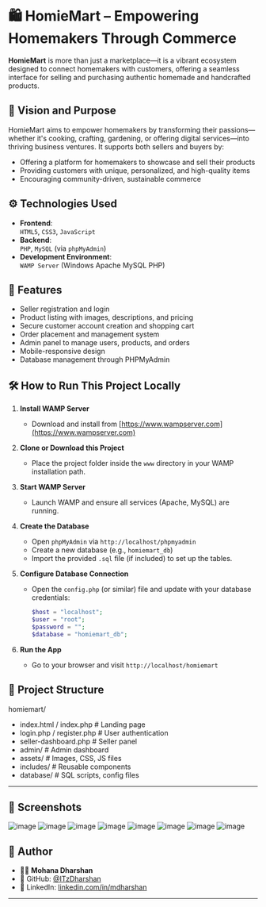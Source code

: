 # 🛍️ HomieMart – Empowering Homemakers Through Commerce

**HomieMart** is more than just a marketplace—it is a vibrant ecosystem designed to connect homemakers with customers, offering a seamless interface for selling and purchasing authentic homemade and handcrafted products.

## 🌟 Vision and Purpose

HomieMart aims to empower homemakers by transforming their passions—whether it's cooking, crafting, gardening, or offering digital services—into thriving business ventures. It supports both sellers and buyers by:

- Offering a platform for homemakers to showcase and sell their products
- Providing customers with unique, personalized, and high-quality items
- Encouraging community-driven, sustainable commerce

## ⚙️ Technologies Used

- **Frontend**:  
  `HTML5`, `CSS3`, `JavaScript`  
- **Backend**:  
  `PHP`, `MySQL` (via `phpMyAdmin`)
- **Development Environment**:  
  `WAMP Server` (Windows Apache MySQL PHP)

## 🧩 Features

- Seller registration and login
- Product listing with images, descriptions, and pricing
- Secure customer account creation and shopping cart
- Order placement and management system
- Admin panel to manage users, products, and orders
- Mobile-responsive design
- Database management through PHPMyAdmin

## 🛠️ How to Run This Project Locally

1. **Install WAMP Server**
   - Download and install from [https://www.wampserver.com](https://www.wampserver.com)

2. **Clone or Download this Project**
   - Place the project folder inside the `www` directory in your WAMP installation path.

3. **Start WAMP Server**
   - Launch WAMP and ensure all services (Apache, MySQL) are running.

4. **Create the Database**
   - Open `phpMyAdmin` via `http://localhost/phpmyadmin`
   - Create a new database (e.g., `homiemart_db`)
   - Import the provided `.sql` file (if included) to set up the tables.

5. **Configure Database Connection**
   - Open the `config.php` (or similar) file and update with your database credentials:
     ```php
     $host = "localhost";
     $user = "root";
     $password = "";
     $database = "homiemart_db";
     ```

6. **Run the App**
   - Go to your browser and visit `http://localhost/homiemart`

## 📁 Project Structure

homiemart/
- index.html / index.php # Landing page
- login.php / register.php # User authentication
- seller-dashboard.php # Seller panel
- admin/ # Admin dashboard
- assets/ # Images, CSS, JS files
- includes/ # Reusable components
- database/ # SQL scripts, config files

---

## 📸 Screenshots

![image](https://github.com/user-attachments/assets/78c7ff77-5472-4e48-99a9-e31ec0530252)
![image](https://github.com/user-attachments/assets/602b8a80-e1f3-4ca5-9fe6-528fcadd4ea2)
![image](https://github.com/user-attachments/assets/ad1dd75e-c7d6-4583-b9ee-a771585c15fb)
![image](https://github.com/user-attachments/assets/0b7ce28c-0e4c-43da-868c-203a83e0bac2)
![image](https://github.com/user-attachments/assets/30707b10-003e-4695-a6c9-9e9ad6450767)
![image](https://github.com/user-attachments/assets/0a6df465-65b9-47f3-a2c3-3045b34013b1)
![image](https://github.com/user-attachments/assets/f26399ac-ddd7-45f2-819b-05b906e7f998)
![image](https://github.com/user-attachments/assets/705f9efb-2666-4056-86e1-556ada394b59)


## 🤝 Author

- 👨‍💻 **Mohana Dharshan**
- 🐙 GitHub: [@ITzDharshan](https://github.com/ITzDharshan)
- 💼 LinkedIn: [linkedin.com/in/mdharshan](https://www.linkedin.com/in/mdharshan)

---
